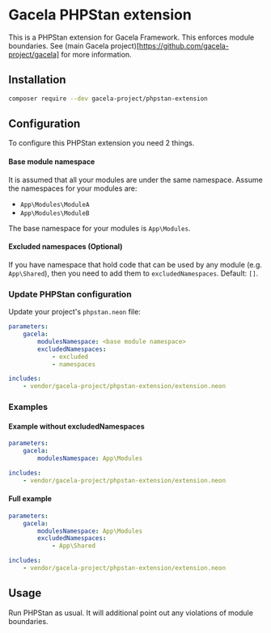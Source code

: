 # Gacela PHPStan extension

This is a PHPStan extension for Gacela Framework. This enforces module boundaries. 
See (main Gacela project)[https://github.com/gacela-project/gacela] for more information.

## Installation

```bash
composer require --dev gacela-project/phpstan-extension
```

## Configuration

To configure this PHPStan extension you need 2 things.

#### Base module namespace

It is assumed that all your modules are under the same namespace. 
Assume the namespaces for your modules are:

- `App\Modules\ModuleA`
- `App\Modules\ModuleB` 

The base namespace for your modules is `App\Modules`.

#### Excluded namespaces (Optional)

If you have namespace that hold code that can be used by any module (e.g. `App\Shared`), 
then you need to add them to `excludedNamespaces`. Default: `[]`.


### Update PHPStan configuration

Update your project's `phpstan.neon` file:

```yaml
parameters:
    gacela:
        modulesNamespace: <base module namespace>
        excludedNamespaces:
            - excluded
            - namespaces

includes:
    - vendor/gacela-project/phpstan-extension/extension.neon
```

### Examples

#### Example without excludedNamespaces

```yaml
parameters:
    gacela:
        modulesNamespace: App\Modules

includes:
    - vendor/gacela-project/phpstan-extension/extension.neon
```

#### Full example

```yaml
parameters:
    gacela:
        modulesNamespace: App\Modules
        excludedNamespaces: 
            - App\Shared

includes:
    - vendor/gacela-project/phpstan-extension/extension.neon
```


## Usage

Run PHPStan as usual. It will additional point out any violations of module boundaries.


